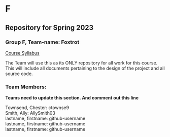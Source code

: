 # F #
## Repository for Spring 2023 ##

### Group F, Team-name: Foxtrot ###

[Course Syllabus](https://github.com/UW-COSC3011/syllabus.git)

The Team will use this as its ONLY repository for all work for this course.  
This will include all documents pertaining to the design of the project and all   
source code. 

### Team Members: ###
**Teams need to update this section. And comment out this line**  

Townsend, Chester: ctownse9  
Smith, Ally: AllySmith03  
lastname, firstname: github-username  
lastname, firstname: github-username  
lastname, firstname: github-username  

